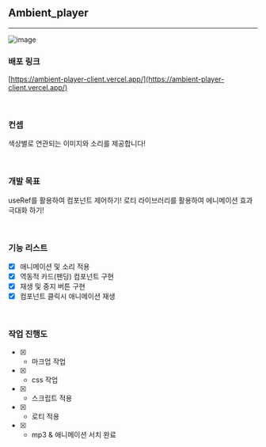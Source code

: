 ## Ambient_player

---

![image](https://user-images.githubusercontent.com/75570030/206401477-8e540daf-2081-4126-8e26-be5daadd6895.png)



### 배포 링크

[https://ambient-player-client.vercel.app/](https://ambient-player-client.vercel.app/)

<br />

### 컨셉

색상별로 연관되는 이미지와 소리를 제공합니다!

<br />

### 개발 목표

useRef를 활용하여 컴포넌트 제어하기!
로티 라이브러리를 활용하여 에니메이션 효과 극대화 하기!

<br />

### 기능 리스트

- [x] 애니메이션 및 소리 적용
- [x] 역동적 카드(팬딩) 컴포넌트 구현
- [x] 재생 및 중지 버튼 구현
- [x] 컴포넌트 클릭시 애니메이션 재생

<br />

### 작업 진행도

- [x] - 마크업 작업
- [x] - css 작업
- [x] - 스크립트 적용
- [x] - 로티 적용
- [x] - mp3 & 애니메이션 서치 완료

